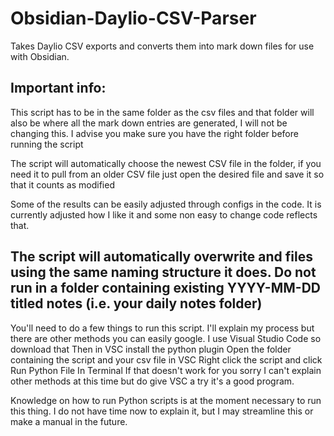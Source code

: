 # Obsidian-Daylio-CSV-Parser
Takes Daylio CSV exports and converts them into mark down files for use with Obsidian.

Important info:
-------------------------------------------------------------------------------------------------------------------------------------------------------------------------
This script has to be in the same folder as the csv files and that folder will also be where all the mark down entries are generated, I will not be changing this. I advise you make sure you have the right folder before running the script

The script will automatically choose the newest CSV file in the folder, if you need it to pull from an older CSV file just open the desired file and save it so that it counts as modified

Some of the results can be easily adjusted through configs in the code. It is currently adjusted how I like it and some non easy to change code reflects that.

The script will automatically overwrite and files using the same naming structure it does. Do not run in a folder containing existing YYYY-MM-DD titled notes (i.e. your daily notes folder)
-------------------------------------------------------------------------------------------------------------------------------------------------------------------------
You'll need to do a few things to run this script. I'll explain my process but there are other methods you can easily google.
I use Visual Studio Code so download that
Then in VSC install the python plugin
Open the folder containing the script and your csv file in VSC
Right click the script and click Run Python File In Terminal
If that doesn't work for you sorry I can't explain other methods at this time but do give VSC a try it's a good program.

Knowledge on how to run Python scripts is at the moment necessary to run this thing. I do not have time now to explain it, but I may streamline this or make a manual in the future.
